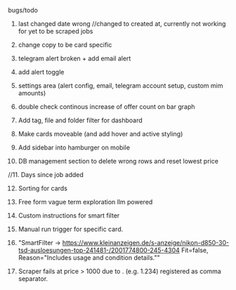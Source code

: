 bugs/todo

1. last changed date wrong //changed to created at, currently not working for yet to be scraped jobs

2. change copy to be card specific

3. telegram alert broken + add email alert

4. add alert toggle

5. settings area (alert config, email, telegram account setup, custom mim amounts)

6. double check continous increase of offer count on bar graph

7. Add tag, file and folder filter for dashboard

8. Make cards moveable (and add hover and active styling)

9. Add sidebar into hamburger on mobile

10. DB management section to delete wrong rows and reset lowest price

//11. Days since job added

12. Sorting for cards

13. Free form vague term exploration llm powered

14. Custom instructions for smart filter

15. Manual run trigger for specific card.

16. "SmartFilter → https://www.kleinanzeigen.de/s-anzeige/nikon-d850-30-tsd-ausloesungen-top-241481-/2001774800-245-4304 Fit=false, Reason="Includes usage and condition details.""

17. Scraper fails at price > 1000  due to .  (e.g.  1.234) registered as comma separator. 
